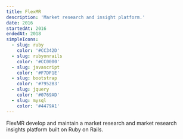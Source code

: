 ```yaml
---
title: FlexMR
description: 'Market research and insight platform.'
date: 2016
startedAt: 2016
endedAt: 2018
simpleIcons:
  - slug: ruby
    color: '#CC342D'
  - slug: rubyonrails
    color: '#CC0000'
  - slug: javascript
    color: '#F7DF1E'
  - slug: bootstrap
    color: '#7952B3'
  - slug: jquery
    color: '#0769AD'
  - slug: mysql
    color: '#4479A1'
---
```


FlexMR develop and maintain a market research and market research insights platform built on Ruby on Rails.

<map-view latitude='54.2231' longitude='-2.7955' zoom='14'></map-view>